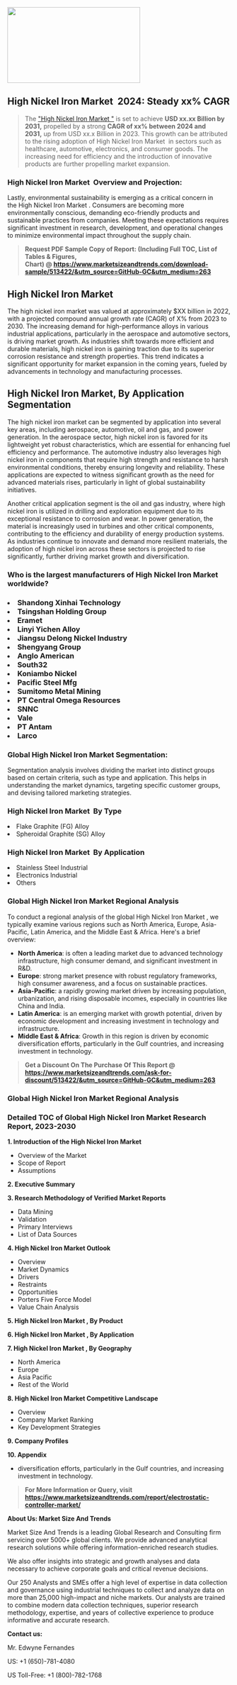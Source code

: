 <p><img class="alignnone size-medium wp-image-20088" src="https://ffe5etoiles.com/wp-content/uploads/2024/12/MST1-300x171.png" alt="" width="300" height="171" /></p><h2 id="ember46" class="ember-view reader-text-block__heading-2">High Nickel Iron Market &nbsp;2024: Steady&nbsp;xx% CAGR</h2><blockquote id="ember47" class="ember-view reader-text-block__blockquote">The&nbsp;<a class="app-aware-link " href="https://www.marketsizeandtrends.com/download-sample/513422/&utm_source=GitHub-GC&utm_medium=263" target="_blank" data-test-app-aware-link="">"High Nickel Iron Market "</a>&nbsp;is set to achieve&nbsp;<strong>USD&nbsp;xx.xx&nbsp;Billion by 2031,</strong>&nbsp;propelled by a strong&nbsp;<strong>CAGR of&nbsp;xx% between 2024 and 2031,</strong>&nbsp;up from USD xx.x Billion in 2023. This growth can be attributed to the rising adoption of&nbsp;High Nickel Iron Market &nbsp;in sectors such as healthcare, automotive, electronics, and consumer goods. The increasing need for efficiency and the introduction of innovative products are further propelling market expansion.</blockquote><h3 id="ember48" class="ember-view reader-text-block__heading-3">High Nickel Iron Market &nbsp;Overview and Projection:</h3><p id="ember49" class="ember-view reader-text-block__paragraph">Lastly, environmental sustainability is emerging as a critical concern in the&nbsp;High Nickel Iron Market . Consumers are becoming more environmentally conscious, demanding eco-friendly products and sustainable practices from companies. Meeting these expectations requires significant investment in research, development, and operational changes to minimize environmental impact throughout the supply chain.</p><blockquote id="ember50" class="ember-view reader-text-block__blockquote"><strong>Request PDF Sample Copy of Report: (Including Full TOC, List of Tables &amp; Figures, Chart)&nbsp;@&nbsp;<strong><a href="https://www.marketsizeandtrends.com/download-sample/513422/&utm_source=GitHub-GC&utm_medium=263" target="_blank">https://www.marketsizeandtrends.com/download-sample/513422/&utm_source=GitHub-GC&utm_medium=263</a></strong></strong></blockquote><h3 class=""> <h2>High Nickel Iron Market</h2><p>The high nickel iron market was valued at approximately $XX billion in 2022, with a projected compound annual growth rate (CAGR) of X% from 2023 to 2030. The increasing demand for high-performance alloys in various industrial applications, particularly in the aerospace and automotive sectors, is driving market growth. As industries shift towards more efficient and durable materials, high nickel iron is gaining traction due to its superior corrosion resistance and strength properties. This trend indicates a significant opportunity for market expansion in the coming years, fueled by advancements in technology and manufacturing processes.</p><h2>High Nickel Iron Market, By Application Segmentation</h2><p>The high nickel iron market can be segmented by application into several key areas, including aerospace, automotive, oil and gas, and power generation. In the aerospace sector, high nickel iron is favored for its lightweight yet robust characteristics, which are essential for enhancing fuel efficiency and performance. The automotive industry also leverages high nickel iron in components that require high strength and resistance to harsh environmental conditions, thereby ensuring longevity and reliability. These applications are expected to witness significant growth as the need for advanced materials rises, particularly in light of global sustainability initiatives.</p><p>Another critical application segment is the oil and gas industry, where high nickel iron is utilized in drilling and exploration equipment due to its exceptional resistance to corrosion and wear. In power generation, the material is increasingly used in turbines and other critical components, contributing to the efficiency and durability of energy production systems. As industries continue to innovate and demand more resilient materials, the adoption of high nickel iron across these sectors is projected to rise significantly, further driving market growth and diversification.</p></h3><h3 id="" class="">Who is the largest manufacturers of&nbsp;High Nickel Iron Market worldwide?</h3><h3 class=""></Li><Li>Shandong Xinhai Technology</Li><Li> Tsingshan Holding Group</Li><Li> Eramet</Li><Li> Linyi Yichen Alloy</Li><Li> Jiangsu Delong Nickel Industry</Li><Li> Shengyang Group</Li><Li> Anglo American</Li><Li> South32</Li><Li> Koniambo Nickel</Li><Li> Pacific Steel Mfg</Li><Li> Sumitomo Metal Mining</Li><Li> PT Central Omega Resources</Li><Li> SNNC</Li><Li> Vale</Li><Li> PT Antam</Li><Li> Larco</h3><h3 id="ember53" class="ember-view reader-text-block__heading-3">Global&nbsp;High Nickel Iron Market Segmentation:</h3><p id="ember54" class="ember-view reader-text-block__paragraph">Segmentation analysis involves dividing the market into distinct groups based on certain criteria, such as type and application. This helps in understanding the market dynamics, targeting specific customer groups, and devising tailored marketing strategies.</p><h3 id="" class="">High Nickel Iron Market &nbsp;By Type</h3><p></Li><Li>Flake Graphite (FG) Alloy</Li><Li> Spheroidal Graphite (SG) Alloy</p><h3 id="" class="">High Nickel Iron Market &nbsp;By Application</h3><p class=""></Li><Li>Stainless Steel Industrial</Li><Li> Electronics Industrial</Li><Li> Others</p><h3 id="ember62" class="ember-view reader-text-block__heading-3">Global High Nickel Iron Market Regional Analysis</h3><p id="ember63" class="ember-view reader-text-block__paragraph">To conduct a regional analysis of the global High Nickel Iron Market , we typically examine various regions such as North America, Europe, Asia-Pacific, Latin America, and the Middle East &amp; Africa. Here's a brief overview:</p><ul><li><strong>North America</strong>: is often a leading market due to advanced technology infrastructure, high consumer demand, and significant investment in R&amp;D.</li><li><strong>Europe</strong>: strong market presence with robust regulatory frameworks, high consumer awareness, and a focus on sustainable practices.</li><li><strong>Asia-Pacific</strong>: a rapidly growing market driven by increasing population, urbanization, and rising disposable incomes, especially in countries like China and India.</li><li><strong>Latin America</strong>: is an emerging market with growth potential, driven by economic development and increasing investment in technology and infrastructure.</li><li><strong>Middle East &amp; Africa</strong>: Growth in this region is driven by economic diversification efforts, particularly in the Gulf countries, and increasing investment in technology.</li></ul><blockquote id="ember61" class="ember-view reader-text-block__blockquote"><strong>Get a Discount On The Purchase Of This Report @ <strong><a href="https://html-cleaner.com/" target="">https://www.marketsizeandtrends.com/ask-for-discount/513422/&utm_source=GitHub-GC&utm_medium=263</a></strong></strong></blockquote><h3 id="ember62" class="ember-view reader-text-block__heading-3">Global High Nickel Iron Market Regional Analysis</h3><h3 id="" class="">Detailed TOC of Global High Nickel Iron Market Research Report, 2023-2030</h3><p id="" class=""><strong>1. Introduction of the High Nickel Iron Market </strong></p><ul><li>Overview of the Market</li><li>Scope of Report</li><li>Assumptions</li></ul><p id="" class=""><strong>2. Executive Summary</strong></p><p id="" class=""><strong>3. Research Methodology of Verified Market Reports</strong></p><ul><li>Data Mining</li><li>Validation</li><li>Primary Interviews</li><li>List of Data Sources</li></ul><p id="" class=""><strong>4. High Nickel Iron Market Outlook</strong></p><ul><li>Overview</li><li>Market Dynamics</li><li>Drivers</li><li>Restraints</li><li>Opportunities</li><li>Porters Five Force Model</li><li>Value Chain Analysis</li></ul><p id="" class=""><strong>5. High Nickel Iron Market , By Product</strong></p><p id="" class=""><strong>6. High Nickel Iron Market , By Application</strong></p><p id="" class=""><strong>7. High Nickel Iron Market , By Geography</strong></p><ul><li>North America</li><li>Europe</li><li>Asia Pacific</li><li>Rest of the World</li></ul><p id="" class=""><strong>8. High Nickel Iron Market Competitive Landscape</strong></p><ul><li>Overview</li><li>Company Market Ranking</li><li>Key Development Strategies</li></ul><p id="" class=""><strong>9. Company Profiles</strong></p><p id="" class=""><strong>10. Appendix</strong></p><ul><li>diversification efforts, particularly in the Gulf countries, and increasing investment in technology.</li></ul><blockquote id="ember65" class="ember-view reader-text-block__blockquote"><strong>For More Information or Query, visit <strong><strong><a href="https://html-cleaner.com/" target="">https://www.marketsizeandtrends.com/report/electrostatic-controller-market/</a></strong></strong></strong></blockquote><p id="" class=""><strong>About Us: Market Size And Trends</strong></p><p id="" class="">Market Size And Trends is a leading Global Research and Consulting firm servicing over 5000+ global clients. We provide advanced analytical research solutions while offering information-enriched research studies.</p><p id="" class="">We also offer insights into strategic and growth analyses and data necessary to achieve corporate goals and critical revenue decisions.</p><p id="" class="">Our 250 Analysts and SMEs offer a high level of expertise in data collection and governance using industrial techniques to collect and analyze data on more than 25,000 high-impact and niche markets. Our analysts are trained to combine modern data collection techniques, superior research methodology, expertise, and years of collective experience to produce informative and accurate research.</p><p id="" class=""><strong>Contact us:</strong></p><p id="" class="">Mr. Edwyne Fernandes</p><p id="" class="">US: +1 (650)-781-4080</p><p id="" class="">US Toll-Free: +1 (800)-782-1768</p>
